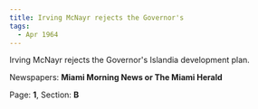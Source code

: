 ```yaml
---  
title: Irving McNayr rejects the Governor's  
tags:  
  - Apr 1964  
---  
```

  
Irving McNayr rejects the Governor's Islandia development plan.  
  
Newspapers: **Miami Morning News or The Miami Herald**  
  
Page: **1**, Section: **B** 
